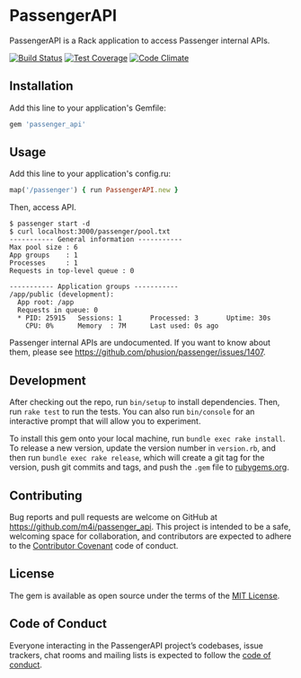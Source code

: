 # PassengerAPI

PassengerAPI is a Rack application to access Passenger internal APIs.

[![Build Status](https://travis-ci.org/m4i/passenger_api.svg?branch=master)](https://travis-ci.org/m4i/passenger_api)
[![Test Coverage](https://codeclimate.com/github/m4i/passenger_api/badges/coverage.svg)](https://codeclimate.com/github/m4i/passenger_api/coverage)
[![Code Climate](https://codeclimate.com/github/m4i/passenger_api/badges/gpa.svg)](https://codeclimate.com/github/m4i/passenger_api)

## Installation

Add this line to your application's Gemfile:

```ruby
gem 'passenger_api'
```

## Usage

Add this line to your application's config.ru:

```ruby
map('/passenger') { run PassengerAPI.new }
```

Then, access API.

```
$ passenger start -d
$ curl localhost:3000/passenger/pool.txt
----------- General information -----------
Max pool size : 6
App groups    : 1
Processes     : 1
Requests in top-level queue : 0

----------- Application groups -----------
/app/public (development):
  App root: /app
  Requests in queue: 0
  * PID: 25915   Sessions: 1       Processed: 3       Uptime: 30s
    CPU: 0%      Memory  : 7M      Last used: 0s ago
```

Passenger internal APIs are undocumented. If you want to know about them, please see https://github.com/phusion/passenger/issues/1407.

## Development

After checking out the repo, run `bin/setup` to install dependencies. Then, run `rake test` to run the tests. You can also run `bin/console` for an interactive prompt that will allow you to experiment.

To install this gem onto your local machine, run `bundle exec rake install`. To release a new version, update the version number in `version.rb`, and then run `bundle exec rake release`, which will create a git tag for the version, push git commits and tags, and push the `.gem` file to [rubygems.org](https://rubygems.org).

## Contributing

Bug reports and pull requests are welcome on GitHub at https://github.com/m4i/passenger_api. This project is intended to be a safe, welcoming space for collaboration, and contributors are expected to adhere to the [Contributor Covenant](http://contributor-covenant.org) code of conduct.

## License

The gem is available as open source under the terms of the [MIT License](http://opensource.org/licenses/MIT).

## Code of Conduct

Everyone interacting in the PassengerAPI project’s codebases, issue trackers, chat rooms and mailing lists is expected to follow the [code of conduct](https://github.com/m4i/passenger_api/blob/master/CODE_OF_CONDUCT.md).
